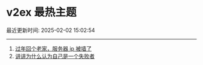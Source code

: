 # v2ex 最热主题

最近更新时间: 2025-02-02 15:02:54

--- 
1. [过年回个老家，服务器 ip 被墙了](https://www.v2ex.com/t/1108576) 
2. [讲讲为什么认为自己是一个失败者](https://www.v2ex.com/t/1108579) 
